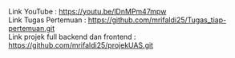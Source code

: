 Link YouTube :  https://youtu.be/lDnMPm47mpw <br>
Link Tugas Pertemuan : https://github.com/mrifaldi25/Tugas_tiap-pertemuan.git <br/>
Link projek full backend dan frontend : https://github.com/mrifaldi25/projekUAS.git

